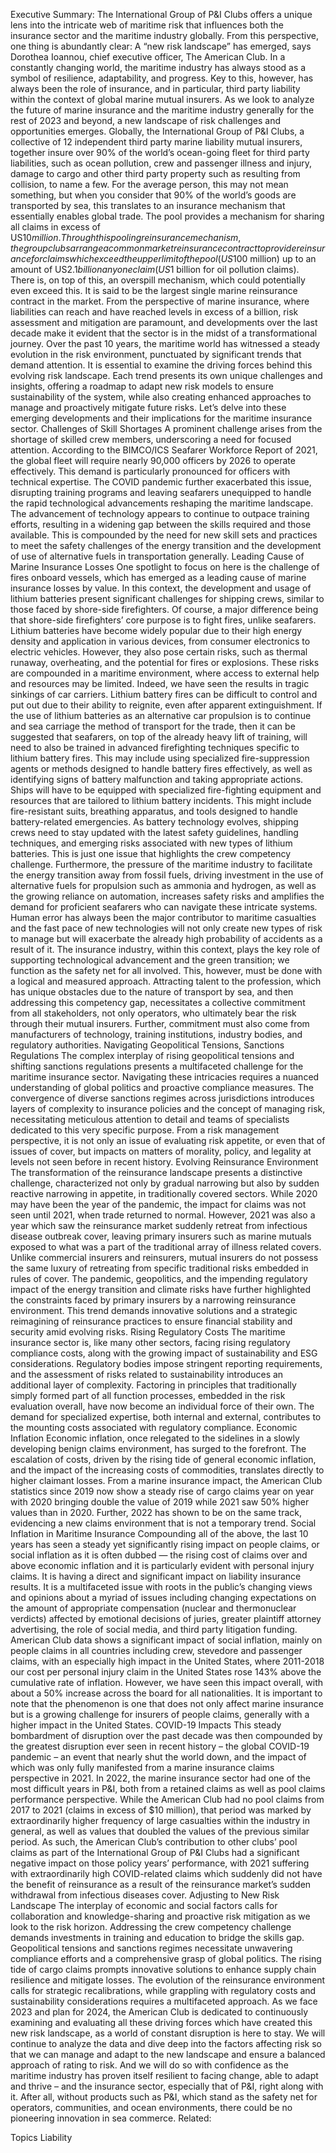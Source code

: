 Executive Summary: The International Group of P&I Clubs offers a unique lens into the intricate web of maritime risk that influences both the insurance sector and the maritime industry globally. From this perspective, one thing is abundantly clear: A “new risk landscape” has emerged, says Dorothea Ioannou, chief executive officer, The American Club. 
In a constantly changing world, the maritime industry has always stood as a symbol of resilience, adaptability, and progress. Key to this, however, has always been the role of insurance, and in particular, third party liability within the context of global marine mutual insurers. As we look to analyze the future of marine insurance and the maritime industry generally for the rest of 2023 and beyond, a new landscape of risk challenges and opportunities emerges.
Globally, the International Group of P&I Clubs, a collective of 12 independent third party marine liability mutual insurers, together insure over 90% of the world’s ocean-going fleet for third party liabilities, such as ocean pollution, crew and passenger illness and injury, damage to cargo and other third party property such as resulting from collision, to name a few. For the average person, this may not mean something, but when you consider that 90% of the world’s goods are transported by sea, this translates to an insurance mechanism that essentially enables global trade.
The pool provides a mechanism for sharing all claims in excess of US$10 million. Through this pooling reinsurance mechanism, the group clubs arrange a common market reinsurance contract to provide reinsurance for claims which exceed the upper limit of the pool (US$100 million) up to an amount of US$2.1 billion any one claim (US$1 billion for oil pollution claims). There is, on top of this, an overspill mechanism, which could potentially even exceed this. It is said to be the largest single marine reinsurance contract in the market.
From the perspective of marine insurance, where liabilities can reach and have reached levels in excess of a billion, risk assessment and mitigation are paramount, and developments over the last decade make it evident that the sector is in the midst of a transformational journey. Over the past 10 years, the maritime world has witnessed a steady evolution in the risk environment, punctuated by significant trends that demand attention.
It is essential to examine the driving forces behind this evolving risk landscape. Each trend presents its own unique challenges and insights, offering a roadmap to adapt new risk models to ensure sustainability of the system, while also creating enhanced approaches to manage and proactively mitigate future risks. Let’s delve into these emerging developments and their implications for the maritime insurance sector.
Challenges of Skill Shortages
A prominent challenge arises from the shortage of skilled crew members, underscoring a need for focused attention. According to the BIMCO/ICS Seafarer Workforce Report of 2021, the global fleet will require nearly 90,000 officers by 2026 to operate effectively. This demand is particularly pronounced for officers with technical expertise. The COVID pandemic further exacerbated this issue, disrupting training programs and leaving seafarers unequipped to handle the rapid technological advancements reshaping the maritime landscape.
The advancement of technology appears to continue to outpace training efforts, resulting in a widening gap between the skills required and those available. This is compounded by the need for new skill sets and practices to meet the safety challenges of the energy transition and the development of use of alternative fuels in transportation generally.
Leading Cause of Marine Insurance Losses
One spotlight to focus on here is the challenge of fires onboard vessels, which has emerged as a leading cause of marine insurance losses by value. In this context, the development and usage of lithium batteries present significant challenges for shipping crews, similar to those faced by shore-side firefighters. Of course, a major difference being that shore-side firefighters’ core purpose is to fight fires, unlike seafarers.
Lithium batteries have become widely popular due to their high energy density and application in various devices, from consumer electronics to electric vehicles. However, they also pose certain risks, such as thermal runaway, overheating, and the potential for fires or explosions. These risks are compounded in a maritime environment, where access to external help and resources may be limited. Indeed, we have seen the results in tragic sinkings of car carriers.
Lithium battery fires can be difficult to control and put out due to their ability to reignite, even after apparent extinguishment. If the use of lithium batteries as an alternative car propulsion is to continue and sea carriage the method of transport for the trade, then it can be suggested that seafarers, on top of the already heavy lift of training, will need to also be trained in advanced firefighting techniques specific to lithium battery fires. This may include using specialized fire-suppression agents or methods designed to handle battery fires effectively, as well as identifying signs of battery malfunction and taking appropriate actions.
Ships will have to be equipped with specialized fire-fighting equipment and resources that are tailored to lithium battery incidents. This might include fire-resistant suits, breathing apparatus, and tools designed to handle battery-related emergencies. As battery technology evolves, shipping crews need to stay updated with the latest safety guidelines, handling techniques, and emerging risks associated with new types of lithium batteries.
This is just one issue that highlights the crew competency challenge. Furthermore, the pressure of the maritime industry to facilitate the energy transition away from fossil fuels, driving investment in the use of alternative fuels for propulsion such as ammonia and hydrogen, as well as the growing reliance on automation, increases safety risks and amplifies the demand for proficient seafarers who can navigate these intricate systems. Human error has always been the major contributor to maritime casualties and the fast pace of new technologies will not only create new types of risk to manage but will exacerbate the already high probability of accidents as a result of it.
The insurance industry, within this context, plays the key role of supporting technological advancement and the green transition; we function as the safety net for all involved. This, however, must be done with a logical and measured approach. Attracting talent to the profession, which has unique obstacles due to the nature of transport by sea, and then addressing this competency gap, necessitates a collective commitment from all stakeholders, not only operators, who ultimately bear the risk through their mutual insurers. Further, commitment must also come from manufacturers of technology, training institutions, industry bodies, and regulatory authorities.
Navigating Geopolitical Tensions, Sanctions Regulations
The complex interplay of rising geopolitical tensions and shifting sanctions regulations presents a multifaceted challenge for the maritime insurance sector. Navigating these intricacies requires a nuanced understanding of global politics and proactive compliance measures.
The convergence of diverse sanctions regimes across jurisdictions introduces layers of complexity to insurance policies and the concept of managing risk, necessitating meticulous attention to detail and teams of specialists dedicated to this very specific purpose. From a risk management perspective, it is not only an issue of evaluating risk appetite, or even that of issues of cover, but impacts on matters of morality, policy, and legality at levels not seen before in recent history.
Evolving Reinsurance Environment
The transformation of the reinsurance landscape presents a distinctive challenge, characterized not only by gradual narrowing but also by sudden reactive narrowing in appetite, in traditionally covered sectors. While 2020 may have been the year of the pandemic, the impact for claims was not seen until 2021, when trade returned to normal. However, 2021 was also a year which saw the reinsurance market suddenly retreat from infectious disease outbreak cover, leaving primary insurers such as marine mutuals exposed to what was a part of the traditional array of illness related covers.
Unlike commercial insurers and reinsurers, mutual insurers do not possess the same luxury of retreating from specific traditional risks embedded in rules of cover. The pandemic, geopolitics, and the impending regulatory impact of the energy transition and climate risks have further highlighted the constraints faced by primary insurers by a narrowing reinsurance environment. This trend demands innovative solutions and a strategic reimagining of reinsurance practices to ensure financial stability and security amid evolving risks.
Rising Regulatory Costs
The maritime insurance sector is, like many other sectors, facing rising regulatory compliance costs, along with the growing impact of sustainability and ESG considerations. Regulatory bodies impose stringent reporting requirements, and the assessment of risks related to sustainability introduces an additional layer of complexity.
Factoring in principles that traditionally simply formed part of all function processes, embedded in the risk evaluation overall, have now become an individual force of their own. The demand for specialized expertise, both internal and external, contributes to the mounting costs associated with regulatory compliance.
Economic Inflation
Economic inflation, once relegated to the sidelines in a slowly developing benign claims environment, has surged to the forefront. The escalation of costs, driven by the rising tide of general economic inflation, and the impact of the increasing costs of commodities, translates directly to higher claimant losses.
From a marine insurance impact, the American Club statistics since 2019 now show a steady rise of cargo claims year on year with 2020 bringing double the value of 2019 while 2021 saw 50% higher values than in 2020. Further, 2022 has shown to be on the same track, evidencing a new claims environment that is not a temporary trend.
Social Inflation in Maritime Insurance
Compounding all of the above, the last 10 years has seen a steady yet significantly rising impact on people claims, or social inflation as it is often dubbed — the rising cost of claims over and above economic inflation and it is particularly evident with personal injury claims.
It is having a direct and significant impact on liability insurance results. It is a multifaceted issue with roots in the public’s changing views and opinions about a myriad of issues including changing expectations on the amount of appropriate compensation (nuclear and thermonuclear verdicts) affected by emotional decisions of juries, greater plaintiff attorney advertising, the role of social media, and third party litigation funding.
American Club data shows a significant impact of social inflation, mainly on people claims in all countries including crew, stevedore and passenger claims, with an especially high impact in the United States, where 2011-2018 our cost per personal injury claim in the United States rose 143% above the cumulative rate of inflation.
However, we have seen this impact overall, with about a 50% increase across the board for all nationalities. It is important to note that the phenomenon is one that does not only affect marine insurance but is a growing challenge for insurers of people claims, generally with a higher impact in the United States.
COVID-19 Impacts
This steady bombardment of disruption over the past decade was then compounded by the greatest disruption ever seen in recent history – the global COVID-19 pandemic – an event that nearly shut the world down, and the impact of which was only fully manifested from a marine insurance claims perspective in 2021.
In 2022, the marine insurance sector had one of the most difficult years in P&I, both from a retained claims as well as pool claims performance perspective. While the American Club had no pool claims from 2017 to 2021 (claims in excess of $10 million), that period was marked by extraordinarily higher frequency of large casualties within the industry in general, as well as values that doubled the values of the previous similar period.
As such, the American Club’s contribution to other clubs’ pool claims as part of the International Group of P&I Clubs had a significant negative impact on those policy years’ performance, with 2021 suffering with extraordinarily high COVID-related claims which suddenly did not have the benefit of reinsurance as a result of the reinsurance market’s sudden withdrawal from infectious diseases cover.
Adjusting to New Risk Landscape
The interplay of economic and social factors calls for collaboration and knowledge-sharing and proactive risk mitigation as we look to the risk horizon. Addressing the crew competency challenge demands investments in training and education to bridge the skills gap. Geopolitical tensions and sanctions regimes necessitate unwavering compliance efforts and a comprehensive grasp of global politics.
The rising tide of cargo claims prompts innovative solutions to enhance supply chain resilience and mitigate losses. The evolution of the reinsurance environment calls for strategic recalibrations, while grappling with regulatory costs and sustainability considerations requires a multifaceted approach.
As we face 2023 and plan for 2024, the American Club is dedicated to continuously examining and evaluating all these driving forces which have created this new risk landscape, as a world of constant disruption is here to stay. We will continue to analyze the data and dive deep into the factors affecting risk so that we can manage and adapt to the new landscape and ensure a balanced approach of rating to risk. And we will do so with confidence as the maritime industry has proven itself resilient to facing change, able to adapt and thrive – and the insurance sector, especially that of P&I, right along with it.
After all, without products such as P&I, which stand as the safety net for operators, communities, and ocean environments, there could be no pioneering innovation in sea commerce.
Related:

Topics
Liability
